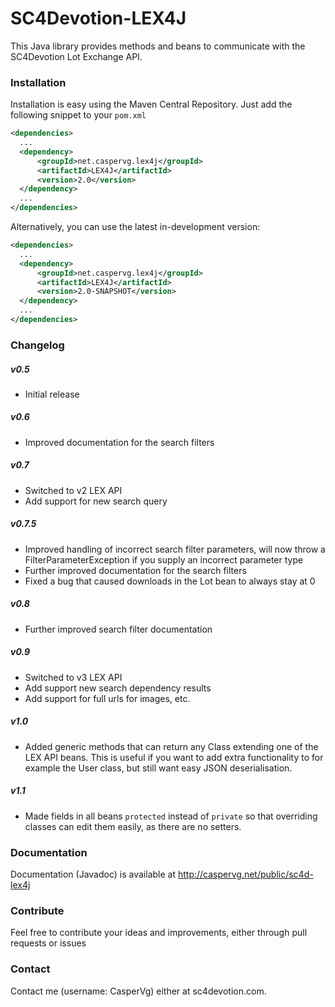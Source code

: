 SC4Devotion-LEX4J
======================

This Java library provides methods and beans to communicate with the SC4Devotion Lot Exchange API. 

### Installation
Installation is easy using the Maven Central Repository. Just add the following snippet to your ```pom.xml```
```xml
<dependencies>
  ...
  <dependency>
      <groupId>net.caspervg.lex4j</groupId>
      <artifactId>LEX4J</artifactId>
      <version>2.0</version>
  </dependency>
  ...
</dependencies>
```

Alternatively, you can use the latest in-development version:
```xml
<dependencies>
  ...
  <dependency>
      <groupId>net.caspervg.lex4j</groupId>
      <artifactId>LEX4J</artifactId>
      <version>2.0-SNAPSHOT</version>
  </dependency>
  ...
</dependencies>
```

### Changelog
##### v0.5
* Initial release

##### v0.6
* Improved documentation for the search filters

##### v0.7
* Switched to v2 LEX API
* Add support for new search query

##### v0.7.5
* Improved handling of incorrect search filter parameters, will now throw a FilterParameterException if you supply an incorrect parameter type
* Further improved documentation for the search filters
* Fixed a bug that caused downloads in the Lot bean to always stay at 0

##### v0.8
* Further improved search filter documentation

##### v0.9
* Switched to v3 LEX API
* Add support new search dependency results
* Add support for full urls for images, etc.

##### v1.0
* Added generic methods that can return any Class extending one of the LEX API beans. This is useful if you want to add extra functionality to for example the User class, but still want easy JSON deserialisation.

##### v1.1
* Made fields in all beans ```protected``` instead of ```private``` so that overriding classes can edit them easily, as there are no setters.

### Documentation
Documentation (Javadoc) is available at http://caspervg.net/public/sc4d-lex4j

### Contribute
Feel free to contribute your ideas and improvements, either through pull requests or issues

### Contact
Contact me (username: CasperVg) either at sc4devotion.com. 
